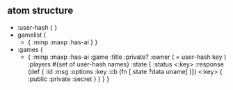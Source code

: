 ## atom structure

- :user-hash {<name> <id>}
- gamelist {
    - <id> { :minp <int> :maxp <int> :has-ai <boolean> }
}
- :games {
    - <id> {
        :minp <int> :maxp <int> :has-ai <boolean>
        :game <text>
        :title <text>
        :private? <boolean>
        :owner <text> ( = user-hash key )
        :players #{set of user-hash names}
        :state {
            :status <:key>
            :response 
                (def <response> {
                    :id <key>
                    :msg <txt>
                    :options :key
                    :cb (fn [ state ?data uname] <state>)})
            <game specific>
            <BBTM 
                :activeskill 
                :srcplayer 
                :tgtplayer 
                :tgtcoach 
                :hlid
            >
            <:key> {
                :public  <known to all>
                :private <known to player>
                :secret  <known to none>
            }
        }
    }
}
